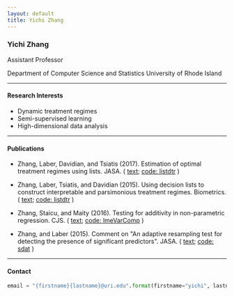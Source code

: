 ```yaml
---
layout: default
title: Yichi Zhang
---
```


### Yichi Zhang

Assistant Professor

Department of Computer Science and Statistics
University of Rhode Island

----------

#### Research Interests
* Dynamic treatment regimes
* Semi-supervised learning
* High-dimensional data analysis

----------

#### Publications
* Zhang, Laber, Davidian, and Tsiatis (2017). 
Estimation of optimal treatment regimes using lists. 
JASA. 
\(
[text](https://www.tandfonline.com/doi/abs/10.1080/01621459.2017.1345743);
[code: listdtr](https://cran.r-project.org/package=listdtr)
\)

* Zhang, Laber, Tsiatis, and Davidian (2015).
Using decision lists to construct interpretable and parsimonious treatment regimes.
Biometrics.
\(
[text](https://onlinelibrary.wiley.com/doi/pdf/10.1111/biom.12354);
[code: listdtr](https://cran.r-project.org/package=listdtr)
\)

* Zhang, Staicu, and Maity (2016).
Testing for additivity in non-parametric regression.
CJS.
\(
[text](https://onlinelibrary.wiley.com/doi/abs/10.1002/cjs.11295);
[code: lmeVarComp](https://cran.r-project.org/package=lmeVarComp)
\)

* Zhang, and Laber (2015).
Comment on "An adaptive resampling test for detecting the presence of significant predictors".
JASA.
\(
[text](https://www.tandfonline.com/doi/full/10.1080/01621459.2015.1106403);
[code: sdat](https://cran.r-project.org/package=sdat)
\)

----------

#### Contact

```python
email = "{firstname}{lastname}@uri.edu".format(firstname="yichi", lastname="zhang")
```

